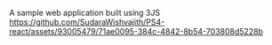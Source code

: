 A sample web application built using 3JS
https://github.com/SudaraWishvajith/PS4-react/assets/93005479/71ae0095-384c-4842-8b54-703808d5228b
